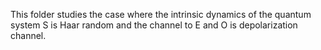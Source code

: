 This folder studies the case where the intrinsic dynamics of the quantum system S is Haar random and the channel to E and O is depolarization channel.
